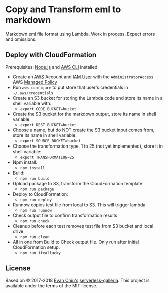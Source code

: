 # Copy and Transform eml to markdown

Markdown eml file format using Lambda. Work in process. Expect errors and omissions.

## Deploy with CloudFormation

Prerequisites: [Node.js](https://nodejs.org/en/) and [AWS CLI](http://docs.aws.amazon.com/cli/latest/userguide/installing.html) installed

* Create an [AWS](https://aws.amazon.com/) Account and [IAM User](https://aws.amazon.com/iam/) with the `AdministratorAccess` AWS [Managed Policy](http://docs.aws.amazon.com/IAM/latest/UserGuide/access_policies_managed-vs-inline.html)
* Run `aws configure` to put store that user's credentials in `~/.aws/credentials`
* Create an S3 bucket for storing the Lambda code and store its name in a shell variable with:
  * `export CODE_BUCKET=bucket`
* Create the S3 bucket for the markdown output, store its name in shell variable:
  * `export DEST_BUCKET=bucket`
* Choose a name, but do NOT create the S3 bucket input comes from, store its name in shell variable:
  * `export SOURCE_BUCKET=bucket`
* Choose the transformation type, 1 to 25 (not yet implemented), store it in shell variable:
  * `export TRANSFORMATION=25`
* Npm install:
  * `npm install`
* Build:
  * `npm run build`
* Upload package to S3, transform the CloudFormation template:
  * `npm run package`
* Deploy to CloudFormation:
  * `npm run deploy`
* Runnow copies test file from local to S3. This will trigger lambda
  * `npm run runnow`
* Check output file to confirm transformation results
  * `npm run check`
* Cleanup before each test removes test file from S3 bucket and local drive.
  * `npm run clean`
* All in one from Build to Check output file. Only run after initial CloudFormation setup.
  * `npm run ifeallucky`        

## License
Based on &copy; 2017-2018 [Evan Chiu's](https://evanchiu.com) [serverless-galleria](https://github.com/evanchiu/serverless-galleria). This project is available under the terms of the MIT license.
